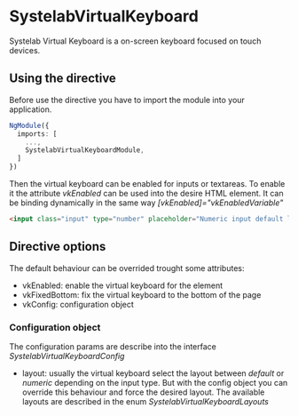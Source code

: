 # SystelabVirtualKeyboard

Systelab Virtual Keyboard is a on-screen keyboard focused on touch devices.

## Using the directive

Before use the directive you have to import the module into your application.

```typescript
NgModule({
  imports: [
    ...,
    SystelabVirtualKeyboardModule,
  ]
})
```

Then the virtual keyboard can be enabled for inputs or textareas. To enable it the attribute *vkEnabled* can be used into the desire HTML element. It can be binding dynamically in the same way *[vkEnabled]="vkEnabledVariable"*

```html
<input class="input" type="number" placeholder="Numeric input default layout" vkEnabled vkFixedBottom [vkConfig]="vkConfig">
```

## Directive options

The default behaviour can be overrided trought some attributes:

* vkEnabled: enable the virtual keyboard for the element
* vkFixedBottom: fix the virtual keyboard to the bottom of the page
* vkConfig: configuration object

### Configuration object

The configuration params are describe into the interface *SystelabVirtualKeyboardConfig*

* layout: usually the virtual keyboard select the layout between *default* or *numeric* depending on the input type. But with the config object you can override this behaviour and force the desired layout. The available layouts are described in the enum *SystelabVirtualKeyboardLayouts*

